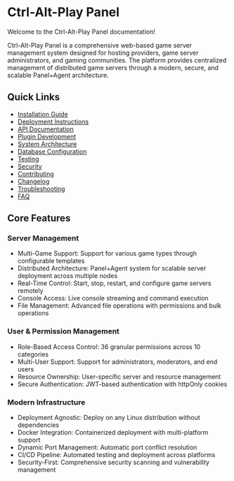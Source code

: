 # Ctrl-Alt-Play Panel

Welcome to the Ctrl-Alt-Play Panel documentation!

Ctrl-Alt-Play Panel is a comprehensive web-based game server management system designed for hosting providers, game server administrators, and gaming communities. The platform provides centralized management of distributed game servers through a modern, secure, and scalable Panel+Agent architecture.

## Quick Links

* [Installation Guide](Installation.md)
* [Deployment Instructions](Deployment.md)
* [API Documentation](API-Docs.md)
* [Plugin Development](Plugin-Development.md)
* [System Architecture](Architecture.md)
* [Database Configuration](Database.md)
* [Testing](Testing.md)
* [Security](Security.md)
* [Contributing](Contributing.md)
* [Changelog](Changelog.md)
* [Troubleshooting](Troubleshooting.md)
* [FAQ](FAQ.md)

## Core Features

### Server Management
- Multi-Game Support: Support for various game types through configurable templates
- Distributed Architecture: Panel+Agent system for scalable server deployment across multiple nodes
- Real-Time Control: Start, stop, restart, and configure game servers remotely
- Console Access: Live console streaming and command execution
- File Management: Advanced file operations with permissions and bulk operations

### User & Permission Management
- Role-Based Access Control: 36 granular permissions across 10 categories
- Multi-User Support: Support for administrators, moderators, and end users
- Resource Ownership: User-specific server and resource management
- Secure Authentication: JWT-based authentication with httpOnly cookies

### Modern Infrastructure
- Deployment Agnostic: Deploy on any Linux distribution without dependencies
- Docker Integration: Containerized deployment with multi-platform support
- Dynamic Port Management: Automatic port conflict resolution
- CI/CD Pipeline: Automated testing and deployment across platforms
- Security-First: Comprehensive security scanning and vulnerability management